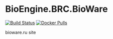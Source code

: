 # BioEngine.BRC.BioWare

[![Build Status](https://dev.azure.com/biowareru/BioWareRu/_apis/build/status/3.0/BRC.BioWare)](https://dev.azure.com/biowareru/BioWareRu/_build/latest?definitionId=22) 
[![Docker Pulls](https://img.shields.io/docker/pulls/biowareru/bioengine-brc-bw.svg)](https://hub.docker.com/r/biowareru/bioengine-brc-bw)


bioware.ru site
